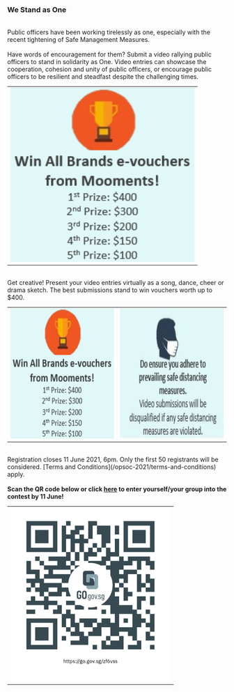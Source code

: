 <!-- ---
title: 'We Stand as One'
permalink: /opsoc-2021/we-stand-as-one
--- -->

### We Stand as One
<br>
Public officers have been working tirelessly as one, especially with the recent tightening of Safe Management Measures.<br>
<br>
Have words of encouragement for them? Submit a video rallying public officers to stand in solidarity as One. Video entries can showcase the cooperation, cohesion and unity of public officers, or encourage public officers to be resilient and steadfast despite the challenging times.<br>
<table width="100%">
  <tr>
    <td align="center"><img src="/images/TikTok_1.png" alt="TikTok_1" height="400px"></td>
  </tr>
 </table>
<br>
Get creative! Present your video entries virtually as a song, dance, cheer or drama sketch. The best submissions stand to win vouchers worth up to $400.<br>
<table width="100%">
  <tr>
    <td width="50%" align="center"><img src="/images/TikTok_1.png" alt="TikTok_1" height="300px"></td>
    <td width="50%" align="center"><img src="/images/Think2.1.JPG" alt="TikTok_3" height="300px"></td>
  </tr>
 </table>
<br>
Registration closes 11 June 2021, 6pm. Only the first 50 registrants will be considered. [Terms and Conditions](/opsoc-2021/terms-and-conditions) apply.<br>
<br>
<b>Scan the QR code below or click <a href="https://go.gov.sg/zf6vss" target="_blank">here</a> to enter yourself/your group into the contest by 11 June!</b><br>
<table width="100%">
  <tr>
    <td align="center"><a href="https://go.gov.sg/zf6vss" target="_blank"><img src="/images/TikTok-QR.png" alt="TikTok QR" height="400px"></a> </td>
  </tr>
 </table>


